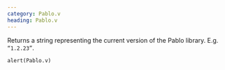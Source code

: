 ```yaml
--- 
category: Pablo.v
heading: Pablo.v
---
```


Returns a string representing the current version of the Pablo library. E.g. `“1.2.23”`.

    alert(Pablo.v)
